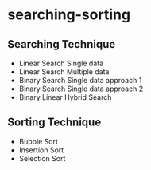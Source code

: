 # searching-sorting
<h2>Searching Technique</h2>
<ul>
    <li><a href="searching/linearSearchSingleData.c" style="text-decoration: none;">Linear Search Single data</a></li>
    <li><a href="searching/linearSearchMultipleData.c" style="text-decoration: none;">Linear Search Multiple data</a></li>
    <li><a href="searching/binarySearchSingleData.c" style="text-decoration: none;">Binary Search Single data approach 1</a></li>
    <li><a href="searching/binarySearchSingleDataApproach2.c" style="text-decoration: none;">Binary Search Single data approach 2</a></li>
    <li><a href="searching/binaryLinearHybridSearch.c" style="text-decoration: none;">Binary Linear Hybrid Search</a></li>
</ul>
<h2>Sorting Technique</h2>
<ul>
    <li><a href="sorting/bubbleSort.c" style="text-decoration: none;">Bubble Sort</a></li>
    <li><a href="sorting/insertionSort.c" style="text-decoration: none;">Insertion Sort</a></li>
    <li><a href="sorting/selectionSort.c" style="text-decoration: none;">Selection Sort</a></li>
</ul>
